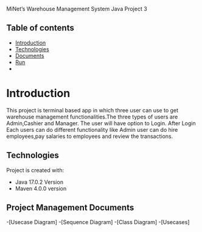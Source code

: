 MiNet’s Warehouse Management System
Java Project 3

## Table of contents
* [Introduction](#introduction)
* [Technologies](#technologies)
* [Documents](#documents)
* [Run](#run)
* 
# Introduction
This project is terminal based app in which three user can use to get warehouse management functionalities.The three types of users are Admin,Cashier and Manager.
The user will have option to Login. After Login Each users can do different functionality like Admin user can do hire employees,pay salaries to employees and review the transactions.

## Technologies
Project is created with:
* Java 17.0.2 Version
* Maven 4.0.0 version

## Project Management Documents
-[Usecase Diagram]
-[Sequence Diagram]
-[Class Diagram]
-[Usecases]